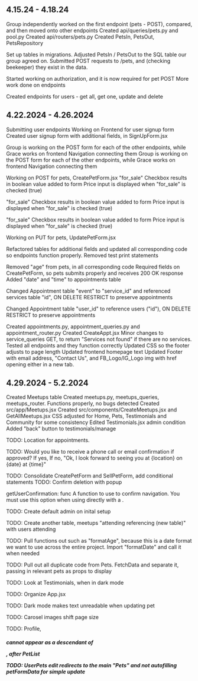 ## 4.15.24 - 4.18.24
Group independently worked on the first endpoint (pets - POST), compared, and then moved onto other endpoints
Created api/queries/pets.py and pool.py
Created api/routers/pets.py
Created PetsIn, PetsOut, PetsRepository

Set up tables in migrations. Adjusted PetsIn / PetsOut to the SQL table our group agreed on.
Submitted POST requests to /pets, and (checking beekeeper) they exist in the data.

Started working on authorization, and it is now required for pet POST
More work done on endpoints

Created endpoints for users - get all, get one, update and delete

## 4.22.2024 - 4.26.2024
Submitting user endpoints
Working on Frontend for user signup form
Created user signup form with additional fields, in SignUpForm.jsx

Group is working on the POST form for each of the other endpoints, while Grace works on frontend Navigation connecting them
Group is working on the POST form for each of the other endpoints, while Grace works on frontend Navigation connecting them

Working on POST for pets, CreatePetForm.jsx
"for_sale" Checkbox results in boolean value added to form
Price input is displayed when "for_sale" is checked (true)

"for_sale" Checkbox results in boolean value added to form
Price input is displayed when "for_sale" is checked (true)

"for_sale" Checkbox results in boolean value added to form
Price input is displayed when "for_sale" is checked (true)

Working on PUT for pets, UpdatePetForm.jsx

Refactored tables for additional fields and updated all corresponding code so endpoints function properly.
Removed test print statements

Removed "age" from pets, in all corresponding code
Required fields on CreatePetForm, so pets submits properly and receives 200 OK response
Added "date" and "time" to appointments table

Changed Appointment table "event" to "service_id" and referenced services table "id",
ON DELETE RESTRICT to preserve appointments

Changed Appointment table "user_id" to reference users ("id"),
ON DELETE RESTRICT to preserve appointments

Created appointments.py, appointment_queries.py and appointment_router.py
Created CreateAppt.jsx
Minor changes to service_queries GET, to return "Services not found" if there are no services.
Tested all endpoints and they function correctly
Updated CSS so the footer adjusts to page length
Updated frontend homepage text
Updated Footer with email address, "Contact Us", and FB_Logo/IG_Logo img with href opening either in a new tab.

## 4.29.2024 - 5.2.2024
Created Meetups table
Created meetups.py, meetups_queries, meetups_router. Functions properly, no bugs detected
Created src/app/Meetups.jsx
Created src/components/CreateMeetups.jsx and GetAllMeetups.jsx
CSS adjusted for Home, Pets, Testimonials and Community for some consistency
Edited Testimonials.jsx  admin condition
Added "back" button to testimonials/manage


TODO: Location for appointments.

TODO: Would you like to receive a phone call or email confirmation if approved?
If yes,
If no, "Ok, I look forward to seeing you at {location} on {date} at {time}"

TODO: Consolidate CreatePetForm and SellPetForm, add conditional statements
TODO: Confirm deletion with popup

getUserConfirmation: func
A function to use to confirm navigation. You must use this option when using <MemoryRouter> directly with a <Prompt>.


TODO: Create default admin on inital setup

TODO: Create another table, meetups "attending referencing (new table)" with users attending


TODO: Pull functions out such as "formatAge", because this is a date format we want to use across the entire project. Import "formatDate" and call it when needed


TODO: Pull out all duplicate code from Pets. FetchData and separate it, passing in relevant pets as props to display

TODO: Look at Testimonials, when in dark mode

TODO: Organize App.jsx

TODO: Dark mode makes text unreadable when updating pet

TODO: Carosel images shift page size

TODO: Profile, <h5> cannot appear as a descendant of <p>, after PetList

TODO: UserPets edit redirects to the main "Pets" and not autofilling petFormData for simple update
